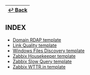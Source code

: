 | [↩️ Back](../) |
| --- |

## INDEX

- [Domain RDAP template](./rdap/)
- [Link Quality template](./link_quality/)
- [Windows Files Discovery template](./dir_list/)
- [Zabbix Housekeeper template](./housekeeper/)
- [Zabbix Slow Query template](./housekeeper/)
- [Zabbix WTTR.in template](./wttr/)